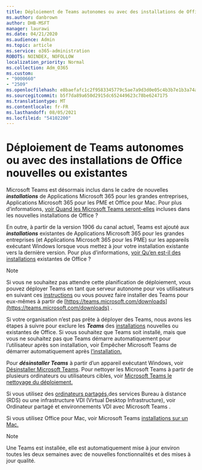 ```yaml
---
title: Déploiement de Teams autonomes ou avec des installations de Office nouvelles ou existantes
ms.author: danbrown
author: DHB-MSFT
manager: laurawi
ms.date: 04/21/2020
ms.audience: Admin
ms.topic: article
ms.service: o365-administration
ROBOTS: NOINDEX, NOFOLLOW
localization_priority: Normal
ms.collection: Adm_O365
ms.custom:
- "9000660"
- "2509"
ms.openlocfilehash: e8baefafc1c2f9583345779c5ae7a9d3d0e05c4b3b7e1b3a74a9a22f7ceed02a
ms.sourcegitcommit: b5f7da89a650d2915dc652449623c78be6247175
ms.translationtype: MT
ms.contentlocale: fr-FR
ms.lasthandoff: 08/05/2021
ms.locfileid: "54102200"
---
```

# <a name="deploying-teams-as-standalone-or-with-new-or-existing-office-installations"></a>Déploiement de Teams autonomes ou avec des installations de Office nouvelles ou existantes

Microsoft Teams est désormais inclus dans le cadre de nouvelles ***installations*** de Applications Microsoft 365 pour les grandes entreprises, Applications Microsoft 365 pour les PME et Office pour Mac. Pour plus d’informations, [voir Quand les Microsoft Teams seront-elles](https://docs.microsoft.com/deployoffice/teams-install#when-will-microsoft-teams-start-being-included-with-new-installations-of-microsoft-365-apps) incluses dans les nouvelles installations de Office ?

En outre, à partir de la version 1906 du canal actuel, Teams est ajouté aux ***installations*** existantes de Applications Microsoft 365 pour les grandes entreprises (et Applications Microsoft 365 pour les PME) sur les appareils exécutant Windows lorsque vous mettez à jour votre installation existante vers la dernière version. Pour plus d’informations, [voir Qu’en est-il des installations](https://docs.microsoft.com/deployoffice/teams-install#what-about-existing-installations-of-microsoft-365-apps) existantes de Office ?

> [!NOTE]
> Si vous ne souhaitez pas attendre cette planification de déploiement, vous pouvez déployer Teams en tant que serveur autonome pour vos utilisateurs en suivant ces [instructions](https://docs.microsoft.com/MicrosoftTeams/msi-deployment) ou vous pouvez faire installer des Teams pour eux-mêmes à partir de [https://teams.microsoft.com/downloads](https://teams.microsoft.com/downloads) .

Si votre organisation n’est pas prête à déployer des Teams, nous avons les [](https://docs.microsoft.com/deployoffice/teams-install#how-to-exclude-microsoft-teams-from-new-installations-of-microsoft-365-apps) étapes à suivre pour exclure les ***Teams*** des [installations](https://docs.microsoft.com/deployoffice/teams-install#use-group-policy-to-control-the-installation-of-microsoft-teams) nouvelles ou existantes de Office. Si vous souhaitez que Teams soit installé, mais que vous ne souhaitez pas que Teams démarre automatiquement pour l’utilisateur après son installation, voir Empêcher Microsoft Teams de démarrer automatiquement après [l’installation.](https://docs.microsoft.com/deployoffice/teams-install#use-group-policy-to-prevent-microsoft-teams-from-starting-automatically-after-installation)

Pour ***désinstaller Teams*** à partir d’un appareil exécutant Windows, voir [Désinstaller Microsoft Teams](https://support.office.com/article/3b159754-3c26-4952-abe7-57d27f5f4c81). Pour nettoyer les Microsoft Teams à partir de plusieurs ordinateurs ou utilisateurs cibles, voir [Microsoft Teams le nettoyage du déploiement.](https://docs.microsoft.com/microsoftteams/scripts/powershell-script-teams-deployment-clean-up)

Si vous utilisez des [ordinateurs partagés,](https://docs.microsoft.com/deployoffice/teams-install#shared-computer-and-vdi-environments-with-microsoft-teams)des services Bureau à distance (RDS) ou une infrastructure VDI (Virtual Desktop Infrastructure), voir Ordinateur partagé et environnements VDI avec Microsoft Teams .

Si vous utilisez Office pour Mac, voir Microsoft Teams [installations sur un Mac.](https://docs.microsoft.com/deployoffice/teams-install#microsoft-teams-installations-on-a-mac)

> [!NOTE]
> Une Teams est installée, elle est [](https://docs.microsoft.com/deployoffice/teams-install#feature-and-quality-updates-for-microsoft-teams) automatiquement mise à jour environ toutes les deux semaines avec de nouvelles fonctionnalités et des mises à jour qualité. 